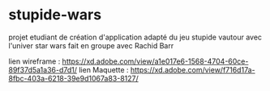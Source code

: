 # stupide-wars
projet etudiant de création d'application adapté du jeu stupide vautour avec l'univer star wars
 fait en groupe avec Rachid Barr

 lien wireframe : https://xd.adobe.com/view/a1e017e6-1568-4704-60ce-89f37d5a1a36-d7d1/
 lien Maquette : https://xd.adobe.com/view/f716d17a-8fbc-403a-6218-39e9d1067a83-8127/

